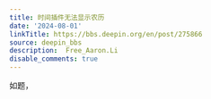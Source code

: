 ```yaml
---
title: 时间插件无法显示农历
date: '2024-08-01'
linkTitle: https://bbs.deepin.org/en/post/275866
source: deepin_bbs
description:  Free_Aaron.Li 
disable_comments: true
---
```

如题，
